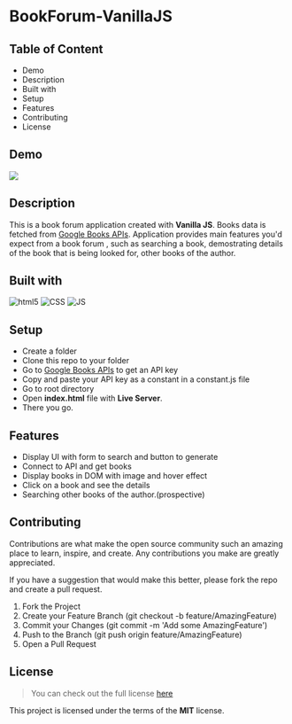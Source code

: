 # BookForum-VanillaJS

## Table of Content
- Demo
- Description
- Built with
- Setup
- Features
- Contributing 
- License
## Demo
<img src='https://github.com/stphncrt/BookForum-VanillaJS/blob/main/public/images/BookApp.gif' />

## Description
This is a book forum application created with **Vanilla JS**. Books data is fetched from [Google Books APIs](https://developers.google.com/books/docs/v1/using).
Application provides main features you'd expect from a book forum , such as searching a book, demostrating details of the book that is being looked for, other books of the author.

## Built with
<p>
  <img alt="html5" src="https://img.shields.io/badge/-HTML5-E34F26?style=flat-square&logo=html5&logoColor=white" />
  <img alt="CSS" src="https://img.shields.io/badge/-CSS-0f61fa?style=flat-square&logo=CSS3&logoColor=white" />
  <img alt="JS" src="https://img.shields.io/badge/-JavaScript-ffba08?style=flat-square&logo=JavaScript&logoColor=black" />
 </p>


## Setup
- Create a folder 
- Clone this repo to your folder
- Go to [Google Books APIs](https://developers.google.com/books/docs/v1/using) to get an API key
- Copy and paste your API key as a constant in a constant.js file
- Go to root directory
- Open **index.html** file with **Live Server**. 
- There you go.

## Features
- Display UI with form to search and button to generate
- Connect to API and get books
- Display books in DOM with image and hover effect
- Click on a book and see the details
- Searching other books of the author.(prospective)

## Contributing
Contributions are what make the open source community such an amazing place to learn, inspire, and create. Any contributions you make are greatly appreciated.

If you have a suggestion that would make this better, please fork the repo and create a pull request. 

  1.  Fork the Project
  2.  Create your Feature Branch (git checkout -b feature/AmazingFeature)
  3.  Commit your Changes (git commit -m 'Add some AmazingFeature')
  4.  Push to the Branch (git push origin feature/AmazingFeature)
  5.  Open a Pull Request


## License
> You can check out the full license [here](https://github.com/IgorAntun/node-chat/blob/master/LICENSE)

This project is licensed under the terms of the **MIT** license.


